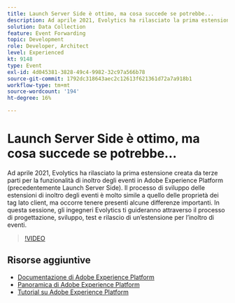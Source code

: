 ```yaml
---
title: Launch Server Side è ottimo, ma cosa succede se potrebbe...
description: Ad aprile 2021, Evolytics ha rilasciato la prima estensione creata da terze parti per la funzionalità di inoltro degli eventi in Adobe Experience Platform (precedentemente Launch Server Side). Il processo di sviluppo delle estensioni di inoltro degli eventi è molto simile a quello delle proprietà dei tag lato client, ma occorre tenere presenti alcune differenze importanti. In questa sessione, gli ingegneri Evolytics ti guideranno attraverso il processo di progettazione, sviluppo, test e rilascio di un’estensione per l’inoltro di eventi.
solution: Data Collection
feature: Event Forwarding
topic: Development
role: Developer, Architect
level: Experienced
kt: 9148
type: Event
exl-id: 4d045381-3828-49c4-9982-32c97a566b78
source-git-commit: 1792dc318643aec2c12613f621361d72a7a918b1
workflow-type: tm+mt
source-wordcount: '194'
ht-degree: 16%

---
```


# Launch Server Side è ottimo, ma cosa succede se potrebbe...

Ad aprile 2021, Evolytics ha rilasciato la prima estensione creata da terze parti per la funzionalità di inoltro degli eventi in Adobe Experience Platform (precedentemente Launch Server Side). Il processo di sviluppo delle estensioni di inoltro degli eventi è molto simile a quello delle proprietà dei tag lato client, ma occorre tenere presenti alcune differenze importanti. In questa sessione, gli ingegneri Evolytics ti guideranno attraverso il processo di progettazione, sviluppo, test e rilascio di un’estensione per l’inoltro di eventi.

>[!VIDEO](https://video.tv.adobe.com/v/337591/?quality=12&learn=on&hidetitle=true)

## Risorse aggiuntive

- [Documentazione di Adobe Experience Platform](https://experienceleague.adobe.com/docs/experience-platform.html?lang=it)
- [Panoramica di Adobe Experience Platform](https://experienceleague.adobe.com/docs/experience-platform/landing/home.html?lang=it)
- [Tutorial su Adobe Experience Platform](https://experienceleague.adobe.com/docs/platform-learn/tutorials/overview.html?lang=it)
